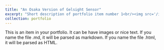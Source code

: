 ```yaml
---
title: "An Osaka Version of Gelsight Sensor"
excerpt: "Short description of portfolio item number 1<br/><img src='/images/1.png'>"
collection: portfolio
---
```


This is an item in your portfolio. It can be have images or nice text. If you name the file .md, it will be parsed as markdown. If you name the file .html, it will be parsed as HTML. 
